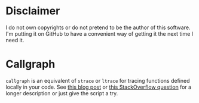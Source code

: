 # Disclaimer

I do not own copyrights or do not pretend to be the author of this software.
I'm putting it on GitHub to have a convenient way of getting it the next
time I need it.

# 

# Callgraph

`callgraph` is an equivalent of `strace` or `ltrace`
for tracing functions defined locally in your code.
See [this blog post](http://web.archive.org/web/20090317091725/http://blog.superadditive.com/2007/12/01/call-graphs-using-the-gnu-project-debugger/)
or [this StackOverflow question](http://stackoverflow.com/questions/764382/how-to-print-the-next-n-executed-lines-automatically-in-gdb/1123188#) for a longer description
or just give the script a try.
